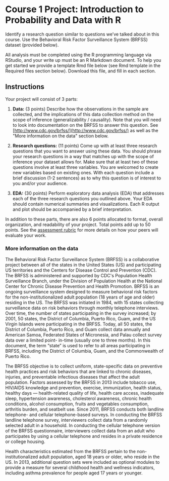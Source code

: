 # Course 1 Project: Introduction to Probability and Data with R

Identify a research question similar to questions we’ve talked about in this course. Use the Behavioral Risk Factor Surveillance System (BRFSS) dataset (provided below).

All analysis must be completed using the R programming language via RStudio, and your write up must be an R Markdown document. To help you get started we provide a template Rmd file below (see Rmd template in the Required files section below). Download this file, and fill in each section.

## Instructions 

Your project will consist of 3 parts:

1. **Data:** (3 points) Describe how the observations in the sample are collected, and the implications of this data collection method on the scope of inference (generalizability / causality). Note that you will need to look into documentation on the BRFSS to answer this question. See [http://www.cdc.gov/brfss/](http://www.cdc.gov/brfss/) as well as the "More information on the data" section below.

2. **Research questions:** (11 points) Come up with at least three research questions that you want to answer using these data. You should phrase your research questions in a way that matches up with the scope of inference your dataset allows for. Make sure that at least two of these questions involve at least three variables. You are welcomed to create new variables based on existing ones. With each question include a brief discussion (1-2 sentences) as to why this question is of interest to you and/or your audience.

3. **EDA:** (30 points) Perform exploratory data analysis (EDA) that addresses each of the three research questions you outlined above. Your EDA should contain numerical summaries and visualizations. Each R output and plot should be accompanied by a brief interpretation.

In addition to these parts, there are also 6 points allocated to format, overall organization, and readability of your project. Total points add up to 50 points. See the [assessment rubric](https://d3c33hcgiwev3.cloudfront.net/_5ac624363f7b9d27d8ae8a78ffd2e8b0_intro_data_prob_project_rubric.html?Expires=1642032000&Signature=Uzb622zXnM0mFTXMwsnbT5IH81s~QUGnM2fC7SATVw3yzdGAZVFnVOrzWJoRx7TVKsiIxoVr-dKZHB7fInPWFCh2Xfvt3BlAiq7wiYu6sdhvLo1LcHdSpiVv8nJN2j2cM3LKIunL8fdbUY9jp0FPntgBywCvZ7opbWF7Qvhnv-I_&Key-Pair-Id=APKAJLTNE6QMUY6HBC5A) for more details on how your peers will evaluate your work.

### More information on the data

The Behavioral Risk Factor Surveillance System (BRFSS) is a collaborative project between all of the states in the United States (US) and participating US territories and the Centers for Disease Control and Prevention (CDC). The BRFSS is administered and supported by CDC's Population Health Surveillance Branch, under the Division of Population Health at the National Center for Chronic Disease Prevention and Health Promotion. BRFSS is an ongoing surveillance system designed to measure behavioral risk factors for the non-institutionalized adult population (18 years of age and older) residing in the US. The BRFSS was initiated in 1984, with 15 states collecting surveillance data on risk behaviors through monthly telephone interviews. Over time, the number of states participating in the survey increased; by 2001, 50 states, the District of Columbia, Puerto Rico, Guam, and the US Virgin Islands were participating in the BRFSS. Today, all 50 states, the District of Columbia, Puerto Rico, and Guam collect data annually and American Samoa, Federated States of Micronesia, and Palau collect survey data over a limited point- in-time (usually one to three months). In this document, the term “state” is used to refer to all areas participating in BRFSS, including the District of Columbia, Guam, and the Commonwealth of Puerto Rico.

The BRFSS objective is to collect uniform, state-specific data on preventive health practices and risk behaviors that are linked to chronic diseases, injuries, and preventable infectious diseases that affect the adult population. Factors assessed by the BRFSS in 2013 include tobacco use, HIV/AIDS knowledge and prevention, exercise, immunization, health status, healthy days — health-related quality of life, health care access, inadequate sleep, hypertension awareness, cholesterol awareness, chronic health conditions, alcohol consumption, fruits and vegetables consumption, arthritis burden, and seatbelt use. Since 2011, BRFSS conducts both landline telephone- and cellular telephone-based surveys. In conducting the BRFSS landline telephone survey, interviewers collect data from a randomly selected adult in a household. In conducting the cellular telephone version of the BRFSS questionnaire, interviewers collect data from an adult who participates by using a cellular telephone and resides in a private residence or college housing.

Health characteristics estimated from the BRFSS pertain to the non-institutionalized adult population, aged 18 years or older, who reside in the US. In 2013, additional question sets were included as optional modules to provide a measure for several childhood health and wellness indicators, including asthma prevalence for people aged 17 years or younger.
